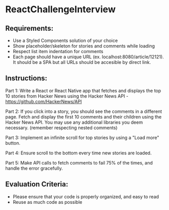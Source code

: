 # ReactChallengeInterview

## Requirements:
- Use a Styled Components solution of your choice
- Show placeholder/skeleton for stories and comments while loading
- Respect list item indentation for comments
- Each page should have a unique URL (ex. localhost:8080/article/12121). It should be a SPA but all URLs should be accesible by direct link.

## Instructions:

Part 1: Write a React or React Native app that fetches and displays the top 10 stories from Hacker News using the Hacker News API - https://github.com/HackerNews/API

Part 2: If you click into a story, you should see the comments in a different page.
Fetch and display the first 10 comments and their children using the Hacker News API.
You may use any additional libraries you deem necessary. (remember respecting nested comments)

Part 3: Implement an infinite scroll for top stories by using a "Load more" button.

Part 4: Ensure scroll to the bottom every time new stories are loaded.

Part 5: Make API calls to fetch comments to fail 75% of the times, and handle the error gracefully.

## Evaluation Criteria:

- Please ensure that your code is properly organized, and easy to read
- Reuse as much code as possible
